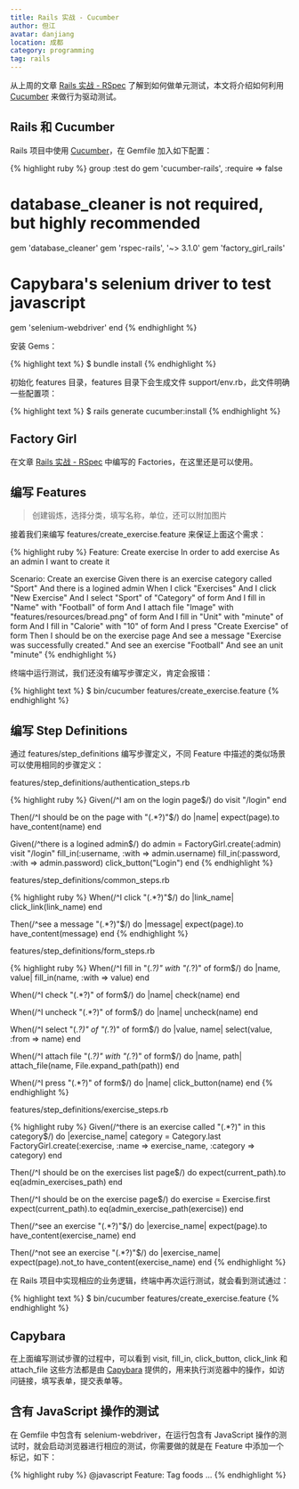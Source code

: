 ```yaml
---
title: Rails 实战 - Cucumber
author: 但江
avatar: danjiang
location: 成都
category: programming
tag: rails
---
```


从上周的文章 [Rails 实战 - RSpec][1] 了解到如何做单元测试，本文将介绍如何利用 [Cucumber][2] 来做行为驱动测试。

## Rails 和 Cucumber

Rails 项目中使用 [Cucumber][2]，在 Gemfile 加入如下配置：

{% highlight ruby %}
group :test do
  gem 'cucumber-rails', :require => false
  # database_cleaner is not required, but highly recommended
  gem 'database_cleaner'
  gem 'rspec-rails', '~> 3.1.0'
  gem 'factory_girl_rails'
  # Capybara's selenium driver to test javascript
  gem 'selenium-webdriver'
end
{% endhighlight %}

安装 Gems：

{% highlight text %}
$ bundle install
{% endhighlight %}

初始化 features 目录，features 目录下会生成文件 support/env.rb，此文件明确一些配置项：

{% highlight text %}
$ rails generate cucumber:install
{% endhighlight %}

## Factory Girl

在文章 [Rails 实战 - RSpec][1] 中编写的 Factories，在这里还是可以使用。

## 编写 Features

> 创建锻炼，选择分类，填写名称，单位，还可以附加图片

接着我们来编写 features/create_exercise.feature 来保证上面这个需求：

{% highlight ruby %}
Feature: Create exercise
  In order to add exercise
  As an admin
  I want to create it

  Scenario: Create an exercise
    Given there is an exercise category called "Sport"
    And there is a logined admin
    When I click "Exercises"
    And I click "New Exercise"
    And I select "Sport" of "Category" of form
    And I fill in "Name" with "Football" of form
    And I attach file "Image" with "features/resources/bread.png" of form 
    And I fill in "Unit" with "minute" of form
    And I fill in "Calorie" with "10" of form
    And I press "Create Exercise" of form
    Then I should be on the exercise page
    And see a message "Exercise was successfully created."
    And see an exercise "Football"
    And see an unit "minute"
{% endhighlight %}

终端中运行测试，我们还没有编写步骤定义，肯定会报错：

{% highlight text %}
$ bin/cucumber features/create_exercise.feature
{% endhighlight %}

## 编写 Step Definitions

通过 features/step_definitions 编写步骤定义，不同 Feature 中描述的类似场景可以使用相同的步骤定义：

features/step_definitions/authentication_steps.rb

{% highlight ruby %}
Given(/^I am on the login page$/) do
  visit "/login"
end

Then(/^I should be on the page with "(.*?)"$/) do |name|
  expect(page).to have_content(name)
end

Given(/^there is a logined admin$/) do
  admin = FactoryGirl.create(:admin)
  visit "/login"
  fill_in(:username, :with => admin.username)
  fill_in(:password, :with => admin.password)
  click_button("Login")
end
{% endhighlight %}

features/step_definitions/common_steps.rb

{% highlight ruby %}
When(/^I click "(.*?)"$/) do |link_name|
  click_link(link_name)
end

Then(/^see a message "(.*?)"$/) do |message|
  expect(page).to have_content(message)
end
{% endhighlight %}

features/step_definitions/form_steps.rb

{% highlight ruby %}
When(/^I fill in "(.*?)" with "(.*?)" of form$/) do |name, value|
  fill_in(name, :with => value)
end

When(/^I check "(.*?)" of form$/) do |name|
  check(name)
end

When(/^I uncheck "(.*?)" of form$/) do |name|
  uncheck(name)
end

When(/^I select "(.*?)" of "(.*?)" of form$/) do |value, name|
  select(value, :from => name)
end

When(/^I attach file "(.*?)" with "(.*?)" of form$/) do |name, path|
  attach_file(name, File.expand_path(path))
end

When(/^I press "(.*?)" of form$/) do |name|
  click_button(name)
end
{% endhighlight %}

features/step_definitions/exercise_steps.rb

{% highlight ruby %}
Given(/^there is an exercise called "(.*?)" in this category$/) do |exercise_name|
  category = Category.last
  FactoryGirl.create(:exercise, :name => exercise_name, :category => category)
end

Then(/^I should be on the exercises list page$/) do
  expect(current_path).to eq(admin_exercises_path)
end

Then(/^I should be on the exercise page$/) do
  exercise = Exercise.first
  expect(current_path).to eq(admin_exercise_path(exercise))
end

Then(/^see an exercise "(.*?)"$/) do |exercise_name|
  expect(page).to have_content(exercise_name)
end

Then(/^not see an exercise "(.*?)"$/) do |exercise_name|
  expect(page).not_to have_content(exercise_name)
end
{% endhighlight %}

在 Rails 项目中实现相应的业务逻辑，终端中再次运行测试，就会看到测试通过：

{% highlight text %}
$ bin/cucumber features/create_exercise.feature
{% endhighlight %}

## Capybara

在上面编写测试步骤的过程中，可以看到 visit, fill_in, click_button, click_link 和 attach_file 这些方法都是由 [Capybara][4] 提供的，用来执行浏览器中的操作，如访问链接，填写表单，提交表单等。

## 含有 JavaScript 操作的测试

在 Gemfile 中包含有 selenium-webdriver，在运行包含有 JavaScript 操作的测试时，就会启动浏览器进行相应的测试，你需要做的就是在 Feature 中添加一个标记，如下：

{% highlight ruby %}
@javascript
Feature: Tag foods
...
{% endhighlight %}

[1]: /programming/2015/07/05/rails-in-action-rspec/
[2]: https://cucumber.io
[3]: https://github.com/thoughtbot/factory_girl
[4]: https://github.com/jnicklas/capybara
